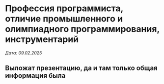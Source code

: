 # Профессия программиста, отличие промышленного и олимпиадного программирования, инструментарий
*Дата: 09.02.2025*

## Выложат презентацию, да и там только общая информация была
